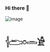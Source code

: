 ### Hi there 👋

![image](https://github.com/qedw/qedw/assets/133174200/2b413fbb-8102-4fee-b2ff-a8e992b7afb4)

# 𓐪𓂧𓏌𓏛𓀀

<!--
**qedw/qedw** is a ✨ _special_ ✨ repository because its `README.md` (this file) appears on your GitHub profile.

Here are some ideas to get you started:

- 🔭 I’m currently working on ...
- 🌱 I’m currently learning ...
- 👯 I’m looking to collaborate on ...
- 🤔 I’m looking for help with ...
- 💬 Ask me about ...
- 📫 How to reach me: ...
- 😄 Pronouns: ...
- ⚡ Fun fact: ...
-->

